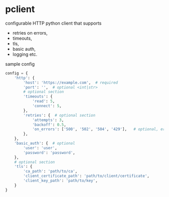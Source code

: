 # pclient

configurable HTTP python client that supports

- retries on errors,
- timeouts,
- tls,
- basic auth,
- logging etc.

sample config

```python
config = {
    'http': {
        'host': 'https://example.com',  # required
        'port': '',  # optional <int|str> 
        # optional section
        'timeouts': {  
            'read': 5,
            'connect': 5,
        },
        'retries': {  # optional section
            'attempts': 3,
            'backoff': 0.5,
            'on_errors': ['500', '502', '504', '429'],   # optional, errors to retry on 
        },
    },
    'basic_auth': {  # optional
        'user': 'user',
        'password': 'password',
    },
    # optional section
    'tls': {  
        'ca_path': 'path/to/ca',
        'client_certificate_path': 'path/to/client/certificate',
        'client_key_path': 'path/to/key',
    }
}
```